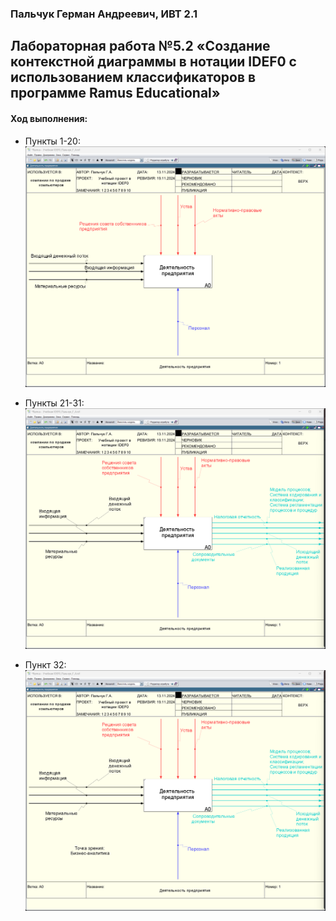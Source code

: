### Пальчук Герман Андреевич, ИВТ 2.1

## Лабораторная работа №5.2 «Создание контекстной диаграммы в нотации IDEF0 с использованием классификаторов в программе Ramus Educational»

#### Ход выполнения:

- Пункты 1-20:
![](photos/1-20.png)

- Пункты 21-31:
![](photos/21-31.png)

- Пункт 32:
![](photos/32.png)